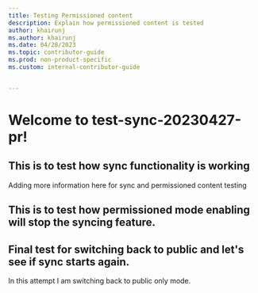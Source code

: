 ```yaml
---
title: Testing Permissioned content
description: Explain how permissioned content is tested 
author: khairunj
ms.author: khairunj
ms.date: 04/28/2023
ms.topic: contributor-guide
ms.prod: non-product-specific
ms.custom: internal-contributor-guide


---
```

# Welcome to test-sync-20230427-pr!

## This is to test how sync functionality is working
Adding more information here for sync and permissioned content testing
## This is to test how permissioned mode enabling will stop the syncing feature.

## Final test for switching back to public and let's see if sync starts again.
In this attempt I am switching back to public only mode.
